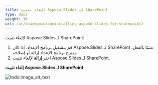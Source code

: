 ```yaml
---
title: إلغاء تثبيت Aspose.Slides لـ SharePoint
type: docs
weight: 30
url: /ar/sharepoint/uninstalling-aspose-slides-for-sharepoint/
---
```


لإلغاء تثبيت Aspose.Slides لـ SharePoint: 

1. قم بتشغيل برنامج الإعداد.
   إذا كان Aspose.Slides لـ SharePoint مثبتًا بالفعل، يقترح برنامج الإعداد إزالة أو إصلاحه. 
1. اختر **إزالة** لإلغاء تثبيت Aspose.Slides لـ SharePoint.

**إلغاء تثبيت Aspose.Slides لـ SharePoint** 

![todo:image_alt_text](uninstalling-aspose-slides-for-sharepoint_1.png)